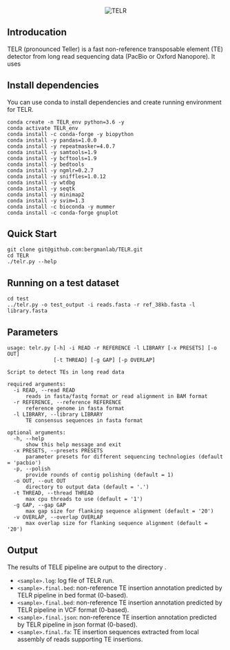 <p align="center">
    <img src="https://github.com/bergmanlab/TELR/blob/master/TELR.png?raw=true" alt="TELR"/>
</p>

## Introducation
TELR (pronounced Teller) is a fast non-reference transposable element (TE) detector from long read sequencing data (PacBio or Oxford Nanopore). It uses 

## Install dependencies
You can use conda to install dependencies and create running environment for TELR.
```
conda create -n TELR_env python=3.6 -y
conda activate TELR_env
conda install -c conda-forge -y biopython
conda install -y pandas=1.0.0
conda install -y repeatmasker=4.0.7
conda install -y samtools=1.9
conda install -y bcftools=1.9
conda install -y bedtools
conda install -y ngmlr=0.2.7
conda install -y sniffles=1.0.12
conda install -y wtdbg
conda install -y seqtk
conda install -y minimap2
conda install -y svim=1.3
conda install -c bioconda -y mummer
conda install -c conda-forge gnuplot
```

## Quick Start
```
git clone git@github.com:bergmanlab/TELR.git
cd TELR
./telr.py --help
```

## Running on a test dataset
```
cd test
../telr.py -o test_output -i reads.fasta -r ref_38kb.fasta -l library.fasta
```

## Parameters
```
usage: telr.py [-h] -i READ -r REFERENCE -l LIBRARY [-x PRESETS] [-o OUT]
               [-t THREAD] [-g GAP] [-p OVERLAP]

Script to detect TEs in long read data

required arguments:
  -i READ, --read READ
      reads in fasta/fastq format or read alignment in BAM format
  -r REFERENCE, --reference REFERENCE
      reference genome in fasta format
  -l LIBRARY, --library LIBRARY
      TE consensus sequences in fasta format

optional arguments:
  -h, --help
      show this help message and exit
  -x PRESETS, --presets PRESETS
      parameter presets for different sequencing technologies (default = 'pacbio')
  -p, --polish
      provide rounds of contig polishing (default = 1)
  -o OUT, --out OUT
      directory to output data (default = '.')
  -t THREAD, --thread THREAD
      max cpu threads to use (default = '1')
  -g GAP, --gap GAP
      max gap size for flanking sequence alignment (default = '20')
  -v OVERLAP, --overlap OVERLAP
      max overlap size for flanking sequence alignment (default = '20')
```

## Output
The results of TELE pipeline are output to the directory <output>.
- `<sample>.log`: log file of TELR run.
- `<sample>.final.bed`: non-reference TE insertion annotation predicted by TELR pipeline in bed format (0-based).
- `<sample>.final.bed`: non-reference TE insertion annotation predicted by TELR pipeline in VCF format (0-based).
- `<sample>.final.json`: non-reference TE insertion annotation predicted by TELR pipeline in json format (0-based).
- `<sample>.final.fa`: TE insertion sequences extracted from local assembly of reads supporting TE insertions.